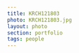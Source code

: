 ```yaml
--- 
title: KRCH121803 
photo: KRCH121803.jpg 
layout: photo 
section: portfolio 
tags: people 
---  
```

  
